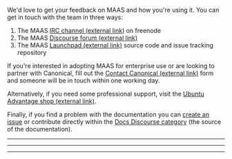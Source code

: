 We'd love to get your feedback on MAAS and how you're using it. You can get in touch with the team in three ways:

1.   The MAAS [IRC channel (external link)](http://webchat.freenode.net/?channels=maas) on freenode
2.   The MAAS [Discourse forum (external link)](https://discourse.maas.io)
3.   The MAAS [Launchpad (external link)](https://launchpad.net/maas) source code and issue tracking repository

If you're interested in adopting MAAS for enterprise use or are looking to partner with Canonical, fill out the [Contact Canonical (external link)](https://maas.io/contact-us) form and someone will be in touch within one working day.

Alternatively, if you need some professional support, visit the [Ubuntu Advantage shop (external link)](https://buy.ubuntu.com/).

Finally, if you find a problem with the documentation you can [create an issue](https://github.com/CanonicalLtd/maas-docs/issues/new) or contribute directly within the [Docs Discourse category](https://discourse.maas.io/c/docs) (the source of the documentation).

------
****
------
